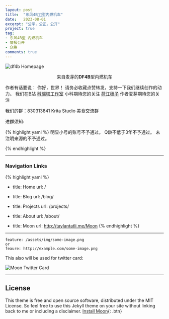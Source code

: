 ```yaml
---
layout: post
title:  "东风4B🍉🍊型内燃机车"
date:   2023-08-01
excerpt: "公平，公正，公开"
project: true
tag:
- 东风4B型 内燃机车
- 情报公开
- 众筹
comments: true
---
```


![df4b Homepage](https://pic.imgdb.cn/item/64e1f030661c6c8e5441d889.png)    
   
<center>来自麦芽的<b>DF4B</b>型内燃机车</center>
     
 作者有话要说：  你好，世界！
 请务必收藏点赞转发，支持一下我们继续创作的动力。
 我们在B站 
 [科瑞塔工作室](https://space.bilibili.com/890619)  小科期待您的关注
 [荷江穗子](https://space.bilibili.com/431645159)  作者麦芽期待您的关注   

 我们的群：830313841  Krita Studio 美食交流群

进群须知:

{% highlight yaml %}
明显小号的账号不予通过。
Q龄不低于3年不予通过。
未注明来源的不予通过。
 
{% endhighlight %}

---

### Navigation Links



{% highlight yaml %}
- title: Home
  url: /

- title: Blog
  url: /blog/

- title: Projects
  url: /projects/

- title: About
  url: /about/

- title: Moon
  url: http://taylantatli.me/Moon
{% endhighlight %}

---

```
feature: /assets/img/some-image.png
or
feaure: http://example.com/some-image.png
```    
 This also will be used for twitter card:

![Moon Twitter Card](https://cloud.githubusercontent.com/assets/754514/14509719/61c5751c-01d6-11e6-8c29-ce8ccad149bf.png)


---

## License

This theme is free and open source software, distributed under the MIT License. So feel free to use this Jekyll theme on your site without linking back to me or including a disclaimer.
[Install Moon](https://github.com/TaylanTatli/Moon){: .btn}